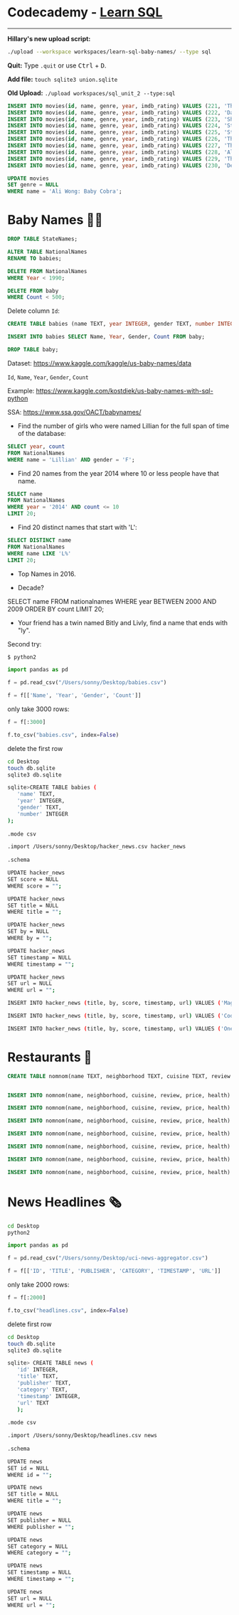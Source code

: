 # Codecademy - [Learn SQL](https://www.codecademy.com/learn/learn-sql)

---

**Hillary's new upload script:**

```bash
./upload --workspace workspaces/learn-sql-baby-names/ --type sql
```

**Quit:** Type `.quit` or use <kbd>Ctrl</kbd> + <kbd>D</kbd>.

**Add file:** `touch sqlite3 union.sqlite`

**Old Upload:** `./upload workspaces/sql_unit_2 --type:sql`



```sql
INSERT INTO movies(id, name, genre, year, imdb_rating) VALUES (221, 'The Good, the Bad and the Ugly', NULL, NULL, NULL);
INSERT INTO movies(id, name, genre, year, imdb_rating) VALUES (222, 'Dawn of the Dead', 'horror', 1978, NULL);
INSERT INTO movies(id, name, genre, year, imdb_rating) VALUES (223, 'Shawn of the Dead', 'comedy', 2004, NULL);
INSERT INTO movies(id, name, genre, year, imdb_rating) VALUES (224, 'Star Wars: The Force Awakens', 'action', 2015, 8.1);
INSERT INTO movies(id, name, genre, year, imdb_rating) VALUES (225, 'Star Wars: The Last Jedi', 'action', 2017, NULL);
INSERT INTO movies(id, name, genre, year, imdb_rating) VALUES (226, 'The Shining', 'horror', 1985, 8.4);
INSERT INTO movies(id, name, genre, year, imdb_rating) VALUES (227, 'The Devil and Daniel Johnston', NULL, 2005, 8.0);
INSERT INTO movies(id, name, genre, year, imdb_rating) VALUES (228, 'Ali Wong: Baby Cobra', 'comedy', 2016, NULL);
INSERT INTO movies(id, name, genre, year, imdb_rating) VALUES (229, 'The Big Sick', 'romance', 2017, NULL);
INSERT INTO movies(id, name, genre, year, imdb_rating) VALUES (230, 'Deadpool', 'action', 2016, NULL);
```

```sql
UPDATE movies
SET genre = NULL
WHERE name = 'Ali Wong: Baby Cobra';
```

# Baby Names 👶🏼

```sql
DROP TABLE StateNames;
```

```sql
ALTER TABLE NationalNames
RENAME TO babies;
```

```sql
DELETE FROM NationalNames
WHERE Year < 1990;
```

```sql
DELETE FROM baby
WHERE Count < 500;
```

Delete column `Id`:

```sql
CREATE TABLE babies (name TEXT, year INTEGER, gender TEXT, number INTEGER);
```

```sql
INSERT INTO babies SELECT Name, Year, Gender, Count FROM baby;
```

```sql
DROP TABLE baby;
```


Dataset: https://www.kaggle.com/kaggle/us-baby-names/data  

`Id`, `Name`, `Year`, `Gender`, `Count`

Example: https://www.kaggle.com/kostdiek/us-baby-names-with-sql-python  

SSA: https://www.ssa.gov/OACT/babynames/  

- Find the number of girls who were named Lillian for the full span of time of the database:

```sql
SELECT year, count
FROM NationalNames
WHERE name = 'Lillian' AND gender = 'F';
```

- Find 20 names from the year 2014 where 10 or less people have that name.

```sql
SELECT name
FROM NationalNames
WHERE year = '2014' AND count <= 10
LIMIT 20;
```

- Find 20 distinct names that start with 'L':

```sql
SELECT DISTINCT name
FROM NationalNames
WHERE name LIKE 'L%'
LIMIT 20;
```

- Top Names in 2016.

- Decade?

SELECT name
FROM nationalnames
WHERE year BETWEEN 2000 AND 2009
ORDER BY count
LIMIT 20;


- Your friend has a twin named Bitly and Livly, find a name that ends with "ly".

Second try:

```bash
$ python2
```

```py
import pandas as pd

f = pd.read_csv("/Users/sonny/Desktop/babies.csv")

f = f[['Name', 'Year', 'Gender', 'Count']]
```

only take 3000 rows:

```py
f = f[:3000]
```

```py
f.to_csv("babies.csv", index=False)
```

delete the first row

```bash
cd Desktop
touch db.sqlite
sqlite3 db.sqlite

sqlite>CREATE TABLE babies (
   'name' TEXT,
   'year' INTEGER,
   'gender' TEXT,
   'number' INTEGER
);
   
.mode csv

.import /Users/sonny/Desktop/hacker_news.csv hacker_news
 
.schema

UPDATE hacker_news 
SET score = NULL 
WHERE score = "";

UPDATE hacker_news 
SET title = NULL 
WHERE title = "";

UPDATE hacker_news 
SET by = NULL 
WHERE by = "";

UPDATE hacker_news 
SET timestamp = NULL 
WHERE timestamp = "";

UPDATE hacker_news 
SET url = NULL 
WHERE url = "";

INSERT INTO hacker_news (title, by, score, timestamp, url) VALUES ('Magic Leap 2.0', 'scorpiosister', 0, '2018-05-08T09:40:10Z', 'https://www.youtube.com/watch?v=dQw4w9WgXcQ');

INSERT INTO hacker_news (title, by, score, timestamp, url) VALUES ('Codecademy Launched Intro to Data Analysis!', 'sonnynomnom', 4, '2017-12-21T10:35:12Z', 'https://www.youtube.com/watch?v=dQw4w9WgXcQ');

INSERT INTO hacker_news (title, by, score, timestamp, url) VALUES ('One Hack, One New York', 'sonnynomnom', 0, '2017-12-30T08:25:56Z', 'https://www.youtube.com/watch?v=dQw4w9WgXcQ');
```

# Restaurants 🍱

```sql
CREATE TABLE nomnom(name TEXT, neighborhood TEXT, cuisine TEXT, review INTEGER, price TEXT, health TEXT);


INSERT INTO nomnom(name, neighborhood, cuisine, review, price, health) VALUES ('Peter Luger Steak House', 'Brooklyn', 'Steak', 4.4, '$$$$', 'A');

INSERT INTO nomnom(name, neighborhood, cuisine, review, price, health) VALUES ('Jongro BBQ', 'Midtown', 'Korean', 4.5, '$$', 'A');

INSERT INTO nomnom(name, neighborhood, cuisine, review, price, health) VALUES ('Pocha 32', 'Midtown', 'Korean', 4.0, '$$', 'A');

INSERT INTO nomnom(name, neighborhood, cuisine, review, price, health) VALUES ('Nom Wah Tea Parlor', 'Chinatown', 'Chinese', 4.2, '$', 'A');

INSERT INTO nomnom(name, neighborhood, cuisine, review, price, health) VALUES ('Roberta''s', 'Brooklyn', 'Pizza', 4.4, '$$', 'A');

INSERT INTO nomnom(name, neighborhood, cuisine, review, price, health) VALUES ('Speedy Romeo', 'Brooklyn', 'Pizza', 4.4, '$$', 'A');

INSERT INTO nomnom(name, neighborhood, cuisine, review, price, health) VALUES ('Bunna Cafe', 'Brooklyn', 'Ethiopian', 4.6, '$$', 'A');

```


# News Headlines 🗞

```bash
cd Desktop
python2
```

```py
import pandas as pd

f = pd.read_csv("/Users/sonny/Desktop/uci-news-aggregator.csv")

f = f[['ID', 'TITLE', 'PUBLISHER', 'CATEGORY', 'TIMESTAMP', 'URL']]
```

only take 2000 rows:

```py
f = f[:2000]
```

```py
f.to_csv("headlines.csv", index=False)
```

delete first row

```bash
cd Desktop
touch db.sqlite
sqlite3 db.sqlite

sqlite> CREATE TABLE news (
   'id' INTEGER,
   'title' TEXT,
   'publisher' TEXT,
   'category' TEXT,
   'timestamp' INTEGER,
   'url' TEXT
   );
   
.mode csv

.import /Users/sonny/Desktop/headlines.csv news
 
.schema

UPDATE news
SET id = NULL
WHERE id = "";

UPDATE news
SET title = NULL
WHERE title = "";

UPDATE news
SET publisher = NULL
WHERE publisher = "";

UPDATE news
SET category = NULL
WHERE category = "";

UPDATE news
SET timestamp = NULL
WHERE timestamp = "";

UPDATE news
SET url = NULL
WHERE url = "";

```

